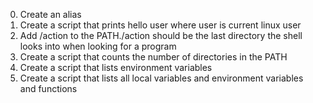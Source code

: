 0. Create an alias
1. Create a script that prints hello user where user is current linux user
2. Add /action to the PATH./action should be the last directory the shell looks into when looking for a program
3. Create a script that counts the number of directories in the PATH
4. Create a script that lists environment variables
5. Create a script that lists all local variables and environment variables and functions
